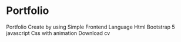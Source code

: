 # Portfolio
Portfolio Create by using Simple Frontend Language Html Bootstrap 5 javascript Css with animation Download cv
